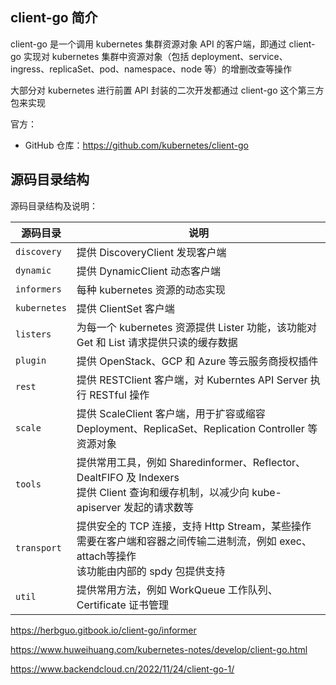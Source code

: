 ## client-go 简介

client-go 是一个调用 kubernetes 集群资源对象 API 的客户端，即通过 client-go 实现对 kubernetes 集群中资源对象（包括 deployment、service、ingress、replicaSet、pod、namespace、node 等）的增删改查等操作

大部分对 kubernetes 进行前置 API 封装的二次开发都通过 client-go 这个第三方包来实现

官方：

- GitHub 仓库：<https://github.com/kubernetes/client-go>

## 源码目录结构

源码目录结构及说明：

| 源码目录     | 说明                                                         |
| ------------ | ------------------------------------------------------------ |
| `discovery`  | 提供 DiscoveryClient 发现客户端                              |
| `dynamic`    | 提供 DynamicClient 动态客户端                                |
| `informers`  | 每种 kubernetes 资源的动态实现                               |
| `kubernetes` | 提供 ClientSet 客户端                                        |
| `listers`    | 为每一个 kubernetes 资源提供 Lister 功能，该功能对 Get 和 List 请求提供只读的缓存数据 |
| `plugin`     | 提供 OpenStack、GCP 和 Azure 等云服务商授权插件              |
| `rest`       | 提供 RESTClient 客户端，对 Kuberntes API Server 执行 RESTful 操作 |
| `scale`      | 提供 ScaleClient 客户端，用于扩容或缩容 Deployment、ReplicaSet、Replication Controller 等资源对象 |
| `tools`      | 提供常用工具，例如 Sharedinformer、Reflector、DealtFIFO 及 Indexers<br />提供 Client 查询和缓存机制，以减少向 kube-apiserver 发起的请求数等 |
| `transport`  | 提供安全的 TCP 连接，支持 Http Stream，某些操作需要在客户端和容器之间传输二进制流，例如 exec、attach等操作<br />该功能由内部的 spdy 包提供支持 |
| `util`       | 提供常用方法，例如 WorkQueue 工作队列、Certificate 证书管理  |



<https://herbguo.gitbook.io/client-go/informer>

https://www.huweihuang.com/kubernetes-notes/develop/client-go.html

<https://www.backendcloud.cn/2022/11/24/client-go-1/>
